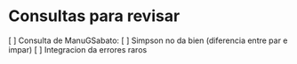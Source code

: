 Consultas para revisar
=======================

[ ] Consulta de  ManuGSabato:
   [ ] Simpson no da bien  (diferencia entre par e impar)
   [ ] Integracion da errores raros

